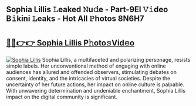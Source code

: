 ## Sophia Lillis 𝙻eaked 𝙽u𝚍e - Part-9El 𝚅𝚒deo B𝚒kini 𝙻eaks - Hot All 𝙿hotos 8N6H7

# <h2><a href="http://ld2zjlh.urlbe.top/?page=Sophia+Lillis">🔗🔗👉👉 Sophia Lillis P𝚑oto𝚜Vid𝚎o</a></h2>

[![Sophia Lillis](https://i.imgur.com/eBuTRDB.gif)](http://ld2zjlh.urlbe.top/?page=Sophia+Lillis)
Sophia Lillis, a multifaceted and polarizing personage, resists simple labels. Her unconventional method of engaging with online audiences has allured and offended observers, stimulating debates on consent, identity, and the intricacies of virtual societies. Despite the uncertainty of her future actions, her impact on online culture is palpable. With unwavering determination and undeniable enchantment, Sophia Lillis impact on the digital community is significant.
